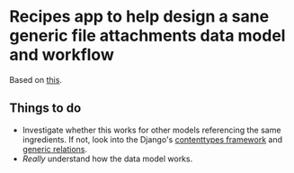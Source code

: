 # Recipes app to help design a sane generic file attachments data model and workflow

Based on [this](http://kevindias.com/writing/django-class-based-views-multiple-inline-formsets/).

## Things to do

- Investigate whether this works for other models referencing the same ingredients. If not, look into the Django's [contenttypes framework](https://docs.djangoproject.com/en/dev/ref/contrib/contenttypes/) and [generic relations](http://www.screamingatmyscreen.com/2012/6/django-and-generic-relations/).
- _Really_ understand how the data model works.